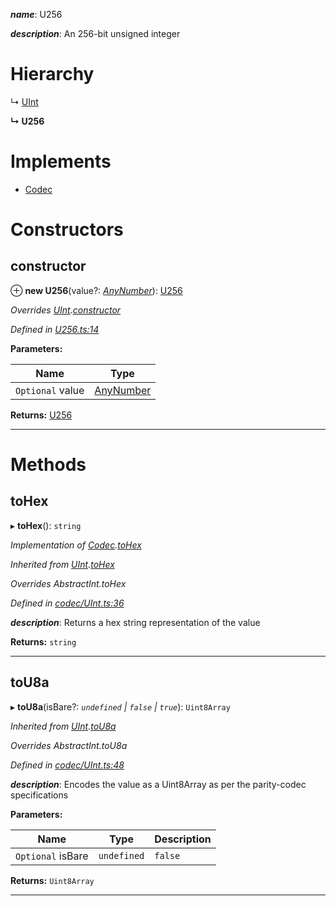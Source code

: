 

*__name__*: U256

*__description__*: An 256-bit unsigned integer

# Hierarchy

↳  [UInt](_codec_uint_.uint.md)

**↳ U256**

# Implements

* [Codec](../interfaces/_types_.codec.md)

# Constructors

<a id="constructor"></a>

##  constructor

⊕ **new U256**(value?: *[AnyNumber](../modules/_types_.md#anynumber)*): [U256](_u256_.u256.md)

*Overrides [UInt](_codec_uint_.uint.md).[constructor](_codec_uint_.uint.md#constructor)*

*Defined in [U256.ts:14](https://github.com/polkadot-js/api/blob/e177727/packages/types/src/U256.ts#L14)*

**Parameters:**

| Name | Type |
| ------ | ------ |
| `Optional` value | [AnyNumber](../modules/_types_.md#anynumber) |

**Returns:** [U256](_u256_.u256.md)

___

# Methods

<a id="tohex"></a>

##  toHex

▸ **toHex**(): `string`

*Implementation of [Codec](../interfaces/_types_.codec.md).[toHex](../interfaces/_types_.codec.md#tohex)*

*Inherited from [UInt](_codec_uint_.uint.md).[toHex](_codec_uint_.uint.md#tohex)*

*Overrides AbstractInt.toHex*

*Defined in [codec/UInt.ts:36](https://github.com/polkadot-js/api/blob/e177727/packages/types/src/codec/UInt.ts#L36)*

*__description__*: Returns a hex string representation of the value

**Returns:** `string`

___
<a id="tou8a"></a>

##  toU8a

▸ **toU8a**(isBare?: *`undefined` | `false` | `true`*): `Uint8Array`

*Inherited from [UInt](_codec_uint_.uint.md).[toU8a](_codec_uint_.uint.md#tou8a)*

*Overrides AbstractInt.toU8a*

*Defined in [codec/UInt.ts:48](https://github.com/polkadot-js/api/blob/e177727/packages/types/src/codec/UInt.ts#L48)*

*__description__*: Encodes the value as a Uint8Array as per the parity-codec specifications

**Parameters:**

| Name | Type | Description |
| ------ | ------ | ------ |
| `Optional` isBare | `undefined` | `false` | `true` |  true when the value has none of the type-specific prefixes (internal) |

**Returns:** `Uint8Array`

___

